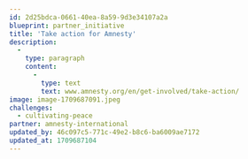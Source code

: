 ```yaml
---
id: 2d25bdca-0661-40ea-8a59-9d3e34107a2a
blueprint: partner_initiative
title: 'Take action for Amnesty'
description:
  -
    type: paragraph
    content:
      -
        type: text
        text: www.amnesty.org/en/get-involved/take-action/
image: image-1709687091.jpeg
challenges:
  - cultivating-peace
partner: amnesty-international
updated_by: 46c097c5-771c-49e2-b8c6-ba6009ae7172
updated_at: 1709687104
---
```

